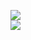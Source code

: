 [![](https://img.shields.io/badge/Made%20With-Github%20Spray-lightgrey.svg?style=for-the-badge&logo=github)](https://github.com/Annihil/github-spray#7346)  
[![](https://i.imgur.com/2DrTn0Z.gif)](https://github.com/Annihil/github-spray)